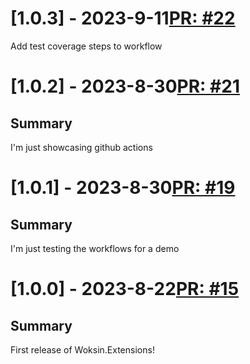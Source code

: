 # [1.0.3] - 2023-9-11[PR: #22](https://github.com/woksin-org/Woksin.Extensions/pull/22)
Add test coverage steps to workflow


# [1.0.2] - 2023-8-30[PR: #21](https://github.com/woksin-org/Woksin.Extensions/pull/21)
## Summary

I'm just showcasing github actions


# [1.0.1] - 2023-8-30[PR: #19](https://github.com/woksin-org/Woksin.Extensions/pull/19)
## Summary

I'm just testing the workflows for a demo


# [1.0.0] - 2023-8-22[PR: #15](https://github.com/woksin-org/Woksin.Extensions/pull/15)
## Summary

First release of Woksin.Extensions!


